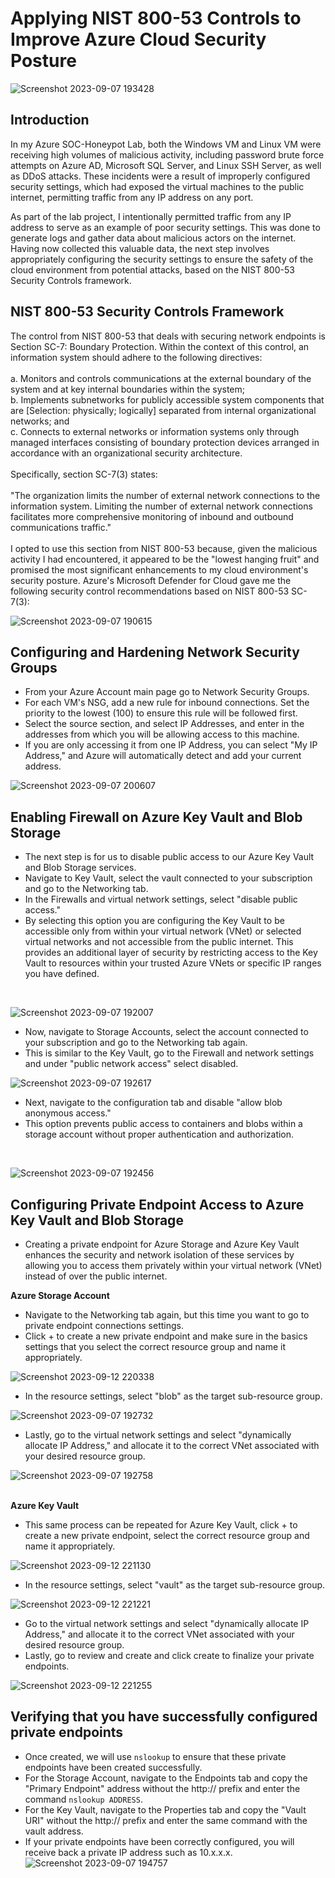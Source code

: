 # Applying NIST 800-53 Controls to Improve Azure Cloud Security Posture
![Screenshot 2023-09-07 193428](https://github.com/Lachiecodes/Azure-Cloud-Security-Hardening/assets/138475757/7c92f149-d82b-46a8-b688-7b5213de3727)

## Introduction
In my Azure SOC-Honeypot Lab, both the Windows VM and Linux VM were receiving high volumes of malicious activity, including password brute force attempts on Azure AD, Microsoft SQL Server, and Linux SSH Server, as well as DDoS attacks. These incidents were a result of improperly configured security settings, which had exposed the virtual machines to the public internet, permitting traffic from any IP address on any port.

As part of the lab project, I intentionally permitted traffic from any IP address to serve as an example of poor security settings. This was done to generate logs and gather data about malicious actors on the internet. Having now collected this valuable data, the next step involves appropriately configuring the security settings to ensure the safety of the cloud environment from potential attacks, based on the NIST 800-53 Security Controls framework.

## NIST 800-53 Security Controls Framework
The control from NIST 800-53 that deals with securing network endpoints is Section SC-7: Boundary Protection. Within the context of this control, an information system should adhere to the following directives:<br>
<br>
a. Monitors and controls communications at the external boundary of the system and at key internal boundaries within the system; <br>
b. Implements subnetworks for publicly accessible system components that are [Selection: physically; logically] separated from internal organizational networks; and <br>
c. Connects to external networks or information systems only through managed interfaces consisting of boundary protection devices arranged in accordance with an organizational security architecture. <br>
<br>
Specifically, section SC-7(3) states:<br>
<br>
"The organization limits the number of external network connections to the information system. Limiting the number of external network connections facilitates more comprehensive monitoring of inbound and outbound communications traffic."<br>
<br>
I opted to use this section from NIST 800-53 because, given the malicious activity I had encountered, it appeared to be the "lowest hanging fruit" and promised the most significant enhancements to my cloud environment's security posture. Azure's Microsoft Defender for Cloud gave me the following security control recommendations based on NIST 800-53 SC-7(3):


![Screenshot 2023-09-07 190615](https://github.com/Lachiecodes/Azure-Cloud-Security-Hardening/assets/138475757/88345ec8-e132-42e4-a080-a21c8dca21e6)

## Configuring and Hardening Network Security Groups
- From your Azure Account main page go to Network Security Groups.
- For each VM's NSG, add a new rule for inbound connections. Set the priority to the lowest (100) to ensure this rule will be followed first.
- Select the source section, and select IP Addresses, and enter in the addresses from which you will be allowing access to this machine.
- If you are only accessing it from one IP Address, you can select "My IP Address," and Azure will automatically detect and add your current address.<br>

![Screenshot 2023-09-07 200607](https://github.com/Lachiecodes/Azure-Cloud-Security-Hardening/assets/138475757/6fe25e75-d941-45a2-8deb-8582030414d5)


## Enabling Firewall on Azure Key Vault and Blob Storage
- The next step is for us to disable public access to our Azure Key Vault and Blob Storage services.
- Navigate to Key Vault, select the vault connected to your subscription and go to the Networking tab.
- In the Firewalls and virtual network settings, select "disable public access."
- By selecting this option you are configuring the Key Vault to be accessible only from within your virtual network (VNet) or selected virtual networks and not accessible from the public internet. This provides an additional layer of security by restricting access to the Key Vault to resources within your trusted Azure VNets or specific IP ranges you have defined.<br>
<br>

![Screenshot 2023-09-07 192007](https://github.com/Lachiecodes/Azure-Cloud-Security-Hardening/assets/138475757/7c7ec466-ab6a-40f4-97ee-05ae3ebb5b86)<br>

- Now, navigate to Storage Accounts, select the account connected to your subscription and go to the Networking tab again.
- This is similar to the Key Vault, go to the Firewall and network settings and under "public network access" select disabled.<br>

![Screenshot 2023-09-07 192617](https://github.com/Lachiecodes/Azure-Cloud-Security-Hardening/assets/138475757/e6f954d9-0954-4465-9bb9-1f8aca3216e1)<br>

- Next, navigate to the configuration tab and disable "allow blob anonymous access."
- This option prevents public access to containers and blobs within a storage account without proper authentication and authorization.<br>
<br>

  ![Screenshot 2023-09-07 192456](https://github.com/Lachiecodes/Azure-Cloud-Security-Hardening/assets/138475757/641df0f3-9e02-49f1-a9c9-a3d2e08a3b17)

## Configuring Private Endpoint Access to Azure Key Vault and Blob Storage
- Creating a private endpoint for Azure Storage and Azure Key Vault enhances the security and network isolation of these services by allowing you to access them privately within your virtual network (VNet) instead of over the public internet.

**Azure Storage Account**
- Navigate to the Networking tab again, but this time you want to go to private endpoint connections settings.
- Click + to create a new private endpoint and make sure in the basics settings that you select the correct resource group and name it appropriately.<br>

![Screenshot 2023-09-12 220338](https://github.com/Lachiecodes/Azure-Cloud-Security-Hardening/assets/138475757/be48d1c9-a8e4-4f86-bfab-92afb704469a)<br>

- In the resource settings, select "blob" as the target sub-resource group.<br>

![Screenshot 2023-09-07 192732](https://github.com/Lachiecodes/Azure-Cloud-Security-Hardening/assets/138475757/b411ba3e-cb18-46f9-8e86-62eb6e5e6ebe)<br>

- Lastly, go to the virtual network settings and select "dynamically allocate IP Address," and allocate it to the correct VNet associated with your desired resource group. <br>

![Screenshot 2023-09-07 192758](https://github.com/Lachiecodes/Azure-Cloud-Security-Hardening/assets/138475757/0992994b-9445-4476-b083-ea3c663e5e96)<br>
<br>

**Azure Key Vault**
- This same process can be repeated for Azure Key Vault, click + to create a new private endpoint, select the correct resource group and name it appropriately.<br>

![Screenshot 2023-09-12 221130](https://github.com/Lachiecodes/Azure-Cloud-Security-Hardening/assets/138475757/e0d5f1e7-be00-4173-91e0-fc39eba29a53)<br>

- In the resource settings, select "vault" as the target sub-resource group.<br>

![Screenshot 2023-09-12 221221](https://github.com/Lachiecodes/Azure-Cloud-Security-Hardening/assets/138475757/79250461-b422-49a7-8689-8b2186f30f5f)<br>

- Go to the virtual network settings and select "dynamically allocate IP Address," and allocate it to the correct VNet associated with your desired resource group.
- Lastly, go to review and create and click create to finalize your private endpoints. <br>

![Screenshot 2023-09-12 221255](https://github.com/Lachiecodes/Azure-Cloud-Security-Hardening/assets/138475757/acc35748-3fb3-439c-b63f-9aaf115410ce)<br>

## Verifying that you have successfully configured private endpoints
- Once created, we will use `nslookup` to ensure that these private endpoints have been created successfully.
- For the Storage Account, navigate to the Endpoints tab and copy the "Primary Endpoint" address without the http:// prefix and enter the command `nslookup ADDRESS`.
- For the Key Vault, navigate to the Properties tab and copy the "Vault URI" without the http:// prefix and enter the same command with the vault address.
- If your private endpoints have been correctly configured, you will receive back a private IP address such as 10.x.x.x.<br>
![Screenshot 2023-09-07 194757](https://github.com/Lachiecodes/Azure-Cloud-Security-Hardening/assets/138475757/a4aa4563-4ac1-41c8-846c-09929ce15250)

